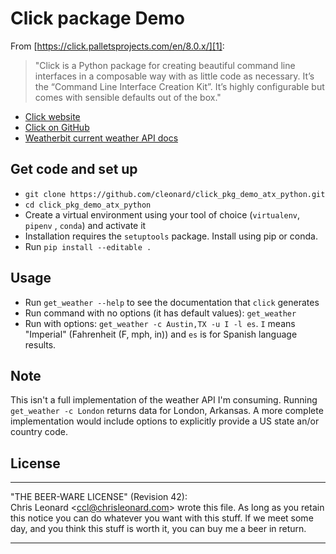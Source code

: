 # Click package Demo

From [https://click.palletsprojects.com/en/8.0.x/][1]:

> "Click is a Python package for creating beautiful command line interfaces in a composable way with as little code as necessary. It’s the “Command Line Interface Creation Kit”. It’s highly configurable but comes with sensible defaults out of the box."

- [Click website][1]
- [Click on GitHub][2]
- [Weatherbit current weather API docs][3]

## Get code and set up

- `git clone https://github.com/cleonard/click_pkg_demo_atx_python.git`
- `cd click_pkg_demo_atx_python`
- Create a virtual environment using your tool of choice (`virtualenv`, `pipenv`
  , `conda`) and activate it
- Installation requires the `setuptools` package. Install using pip or conda.
- Run `pip install --editable .`

## Usage

- Run `get_weather --help` to see the documentation that `click` generates
- Run command with no options (it has default values): `get_weather`
- Run with options: `get_weather -c Austin,TX -u I -l es`.  `I` means "Imperial"
  (Fahrenheit (F, mph, in)) and `es` is for Spanish language results.

## Note

This isn't a full implementation of the weather API I'm consuming. Running
`get_weather -c London` returns data for London, Arkansas. A more complete
implementation would include options to explicitly provide a US state an/or
country code.

## License

***********************************************************  
"THE BEER-WARE LICENSE" (Revision 42):  
Chris Leonard <<ccl@chrisleonard.com>> wrote this file.  As long as you retain
this notice you can do whatever you want with this stuff. If we meet some day,
and you think this stuff is worth it, you can buy me a beer in return.  
***********************************************************

[1]: https://click.palletsprojects.com/en/8.0.x/
[2]: https://github.com/pallets/click/
[3]: https://www.weatherbit.io/api/weather-current

